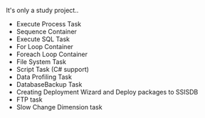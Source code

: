 It's only a study project..
- Execute Process Task
- Sequence Container
- Execute SQL Task
- For Loop Container
- Foreach Loop Container
- File System Task
- Script Task (C# support)
- Data Profiling Task
- DatabaseBackup Task
- Creating Deployment Wizard and Deploy packages to SSISDB
- FTP task
- Slow Change Dimension task
